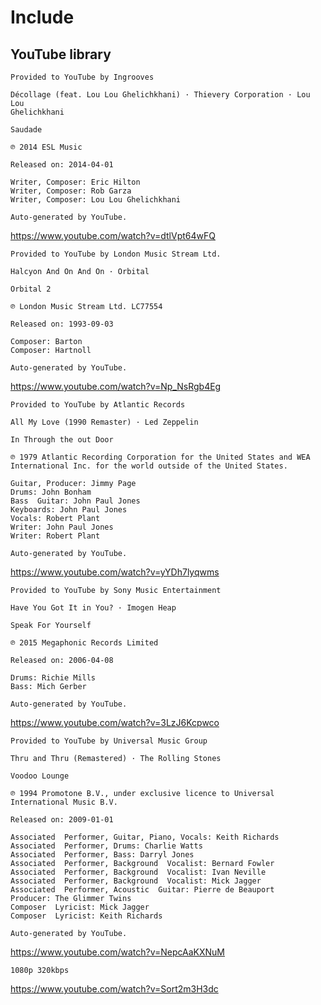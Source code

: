 # Include

## YouTube library

~~~
Provided to YouTube by Ingrooves

Décollage (feat. Lou Lou Ghelichkhani) · Thievery Corporation · Lou Lou
Ghelichkhani

Saudade

℗ 2014 ESL Music

Released on: 2014-04-01

Writer, Composer: Eric Hilton
Writer, Composer: Rob Garza
Writer, Composer: Lou Lou Ghelichkhani

Auto-generated by YouTube.
~~~

<https://www.youtube.com/watch?v=dtlVpt64wFQ>

~~~
Provided to YouTube by London Music Stream Ltd.

Halcyon And On And On · Orbital

Orbital 2

℗ London Music Stream Ltd. LC77554

Released on: 1993-09-03

Composer: Barton
Composer: Hartnoll

Auto-generated by YouTube.
~~~

<https://www.youtube.com/watch?v=Np_NsRgb4Eg>

~~~
Provided to YouTube by Atlantic Records

All My Love (1990 Remaster) · Led Zeppelin

In Through the out Door

℗ 1979 Atlantic Recording Corporation for the United States and WEA
International Inc. for the world outside of the United States.

Guitar, Producer: Jimmy Page
Drums: John Bonham
Bass  Guitar: John Paul Jones
Keyboards: John Paul Jones
Vocals: Robert Plant
Writer: John Paul Jones
Writer: Robert Plant

Auto-generated by YouTube.
~~~

<https://www.youtube.com/watch?v=yYDh7lyqwms>

~~~
Provided to YouTube by Sony Music Entertainment

Have You Got It in You? · Imogen Heap

Speak For Yourself

℗ 2015 Megaphonic Records Limited

Released on: 2006-04-08

Drums: Richie Mills
Bass: Mich Gerber

Auto-generated by YouTube.
~~~

<https://www.youtube.com/watch?v=3LzJ6Kcpwco>

~~~
Provided to YouTube by Universal Music Group

Thru and Thru (Remastered) · The Rolling Stones

Voodoo Lounge

℗ 1994 Promotone B.V., under exclusive licence to Universal International Music B.V.

Released on: 2009-01-01

Associated  Performer, Guitar, Piano, Vocals: Keith Richards
Associated  Performer, Drums: Charlie Watts
Associated  Performer, Bass: Darryl Jones
Associated  Performer, Background  Vocalist: Bernard Fowler
Associated  Performer, Background  Vocalist: Ivan Neville
Associated  Performer, Background  Vocalist: Mick Jagger
Associated  Performer, Acoustic  Guitar: Pierre de Beauport
Producer: The Glimmer Twins
Composer  Lyricist: Mick Jagger
Composer  Lyricist: Keith Richards

Auto-generated by YouTube.
~~~

<https://www.youtube.com/watch?v=NepcAaKXNuM>

~~~
1080p 320kbps
~~~

<https://www.youtube.com/watch?v=Sort2m3H3dc>
